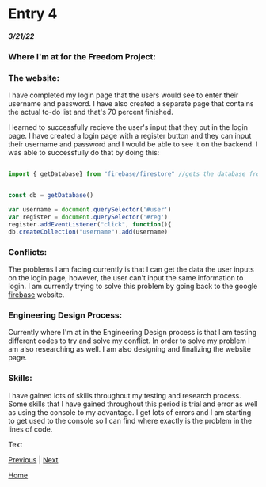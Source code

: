 # Entry 4
##### 3/21/22


### Where I'm at for the Freedom Project: 

### The website:

I have completed my login page that the users would see to enter their username and password. I have also created a separate page that contains the actual to-do list and that's 70 percent finished. 


I learned to successfully recieve the user's input that they put in the login page. I have created a login page with a register button and they can input their username and password and I would be able to see it on the backend. I was able to successfully do that by doing this: 

```js

import { getDatabase} from "firebase/firestore" //gets the database from the firestore

```

```js

const db = getDatabase()

var username = document.querySelector('#user')
var register = document.querySelector('#reg')
register.addEventListener("click", function(){
db.createCollection("username").add(username)

```
 
 
 ### Conflicts: 
 
The problems I am facing currently is that I can get the data the user inputs on the login page, however, the user can't input the same information to login. I am currently trying to solve this problem by going back to the google [firebase](firebase.google.com) website. 



### Engineering Design Process: 

Currently where I'm at in the Engineering Design process is that I am testing different codes to try and solve my conflict. In order to solve my problem  I am also researching as well. I am also designing and finalizing the website page. 


### Skills: 


I have gained lots of skills throughout my testing and research process. Some skills that I have gained throughout this period is trial and error as well as using the console to my advantage. I get lots of errors and I am starting to get used to the console so I can find where exactly is the problem in the lines of code. 
 


Text

[Previous](entry03.md) | [Next](entry05.md)

[Home](../README.md)
